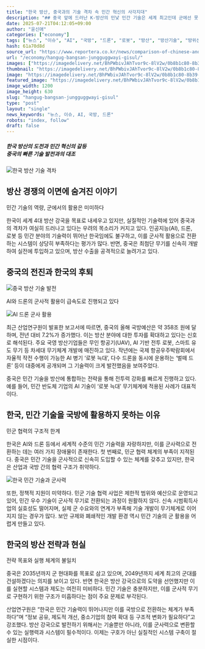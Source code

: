 ```yaml
---
title: "한국 방산, 중국과의 기술 격차 속 민간 혁신의 사각지대"
description: "## 중국 앞에 드러난 K-방산의 민낯 민간 기술은 세계 최고인데 군에선 못 쓴다 ..."
date: 2025-07-21T04:12:05+09:00
author: "윤신애"
categories: ["economy"]
tags: ["뉴스", "이슈", "AI", "국방", "드론", "로봇", "방산", "방산기술", "방위산업", "인공지능", "중국", "한국", "뉴스", "이슈"]
hash: 61a70d8d
source_url: "https://www.reportera.co.kr/news/comparison-of-chinese-and-korean-defense-technology/"
url: "/economy/hangug-bangsan-jungguggwayi-gisul/"
images: ["https://imagedelivery.net/BhPWbivJAhTvor9c-8lV2w/0b8b1c80-8b39-49f2-af4f-7f8fc4f6ba00/public", "https://imagedelivery.net/BhPWbivJAhTvor9c-8lV2w/27b2f1c8-2905-408b-8f68-0e75d375c300/public", "https://imagedelivery.net/BhPWbivJAhTvor9c-8lV2w/12b1798b-bcb7-4694-68ed-1644b6d1a600/public", "https://imagedelivery.net/BhPWbivJAhTvor9c-8lV2w/70ab84e2-0980-4761-d0f1-362ee093bb00/public"]
thumbnail: "https://imagedelivery.net/BhPWbivJAhTvor9c-8lV2w/0b8b1c80-8b39-49f2-af4f-7f8fc4f6ba00/public"
image: "https://imagedelivery.net/BhPWbivJAhTvor9c-8lV2w/0b8b1c80-8b39-49f2-af4f-7f8fc4f6ba00/public"
featured_image: "https://imagedelivery.net/BhPWbivJAhTvor9c-8lV2w/0b8b1c80-8b39-49f2-af4f-7f8fc4f6ba00/public"
image_width: 1200
image_height: 630
slug: "hangug-bangsan-jungguggwayi-gisul"
type: "post"
layout: "single"
news_keywords: "뉴스, 이슈, AI, 국방, 드론"
robots: "index, follow"
draft: false
---
```


##### **한국 방산의 도전과 민간 혁신의 갈등**<br>**중국의 빠른 기술 발전과의 대조**

![한국 방산 기술 격차](https://imagedelivery.net/BhPWbivJAhTvor9c-8lV2w/27b2f1c8-2905-408b-8f68-0e75d375c300/public)


## 방산 경쟁의 이면에 숨겨진 이야기
민간 기술의 역량, 군에서의 활용은 미미하다

한국이 세계 4대 방산 강국을 목표로 내세우고 있지만, 실질적인 기술력에 있어 중국과의 격차가 여실히 드러나고 있다는 우려의 목소리가 커지고 있다. 인공지능(AI), 드론, 로봇 등 민간 분야의 기술력이 뛰어난 한국임에도 불구하고, 이를 군사적 활용으로 전환하는 시스템이 상당히 부족하다는 평가가 많다. 반면, 중국은 최첨단 무기를 신속히 개발하여 실전에 투입하고 있으며, 방산 수출을 공격적으로 늘려가고 있다.

## 중국의 전진과 한국의 후퇴

![중국 방산 기술 발전](https://imagedelivery.net/BhPWbivJAhTvor9c-8lV2w/0b8b1c80-8b39-49f2-af4f-7f8fc4f6ba00/public)

AI와 드론의 군사적 활용이 급속도로 진행되고 있다

![AI 드론 군사 활용](https://imagedelivery.net/BhPWbivJAhTvor9c-8lV2w/70ab84e2-0980-4761-d0f1-362ee093bb00/public)


최근 산업연구원이 발표한 보고서에 따르면, 중국의 올해 국방예산은 약 358조 원에 달하며, 전년 대비 7.2%가 증가했다. 이는 방산 분야에 대한 투자를 확대하고 있다는 신호로 해석된다. 주요 국영 방산기업들은 무인 항공기(UAV), AI 기반 전투 로봇, 스마트 유도 무기 등 차세대 무기체계 개발에 매진하고 있다. 작년에는 국제 항공우주박람회에서 자율적 작전 수행이 가능한 AI 병기 ‘로봇 늑대’, 다수 드론을 동시에 운용하는 ‘벌떼 드론’ 등이 대중에게 공개되며 그 기술력이 크게 발전했음을 보여주었다.

중국은 민간 기술을 방산에 통합하는 전략을 통해 전투력 강화를 빠르게 진행하고 있다. 예를 들어, 민간 반도체 기업의 AI 기술이 ‘로봇 늑대’ 무기체계에 적용된 사례가 대표적이다.

## 한국, 민간 기술을 국방에 활용하지 못하는 이유
민군 협력의 구조적 한계

한국은 AI와 드론 등에서 세계적 수준의 민간 기술력을 자랑하지만, 이를 군사력으로 전환하는 데는 여러 가지 장애물이 존재한다. 첫 번째로, 민군 협력 체계의 부족이 지적된다. 중국은 민간 기술을 군사적으로 신속히 도입할 수 있는 체계를 갖추고 있지만, 한국은 산업과 국방 간의 협력 구조가 취약하다.

![한국 민간 기술과 군사력](https://imagedelivery.net/BhPWbivJAhTvor9c-8lV2w/12b1798b-bcb7-4694-68ed-1644b6d1a600/public)


또한, 정책적 지원이 미약하다. 민군 기술 협력 사업은 제한적 범위와 예산으로 운영되고 있어, 민간 우수 기술이 군사적 무기로 전환되는 과정이 원활하지 않다. 신속 시범획득사업의 실효성도 떨어지며, 실제 군 수요와의 연계가 부족해 기술 개발이 무기체계로 이어지지 않는 경우가 많다. 보안 규제와 폐쇄적인 개발 환경 역시 민간 기술의 군 활용을 어렵게 만들고 있다.

## 한국의 방산 전략과 현실
전략 목표와 실행 체계의 불일치

중국은 2035년까지 군 현대화를 목표로 삼고 있으며, 2049년까지 세계 최고의 군대를 건설하겠다는 의지를 보이고 있다. 반면 한국은 방산 강국으로의 도약을 선언했지만 이를 실현할 시스템과 제도는 여전히 미비하다. 민간 기술은 충분하지만, 이를 군사적 무기로 구현하기 위한 구조가 미흡하다는 점이 주요 문제로 부각된다.

산업연구원은 “한국은 민간 기술력이 뛰어나지만 이를 국방으로 전환하는 체계가 부족하다”며 “정보 공유, 제도적 개선, 중소기업의 참여 확대 등 구조적 변화가 필요하다”고 강조했다. 방산 강국으로 발전하기 위해서는 기술뿐만 아니라, 이를 군사력으로 변환할 수 있는 실행력과 시스템이 필수적이다. 이제는 구호가 아닌 실질적인 시스템 구축이 절실한 시점이다.
